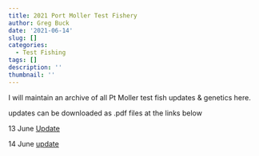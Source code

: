 ```yaml
---
title: 2021 Port Moller Test Fishery
author: Greg Buck
date: '2021-06-14'
slug: []
categories:
  - Test Fishing
tags: []
description: ''
thumbnail: ''
---
```


I will maintain an archive of all Pt Moller test fish updates & genetics here.

updates can be downloaded as .pdf files at the links below


13 June [Update](/PMTF_CatchUpdateJune13_2021.pdf)

14 June [update](/PMTFCatcchUpdate4June14_2021.pdf)

